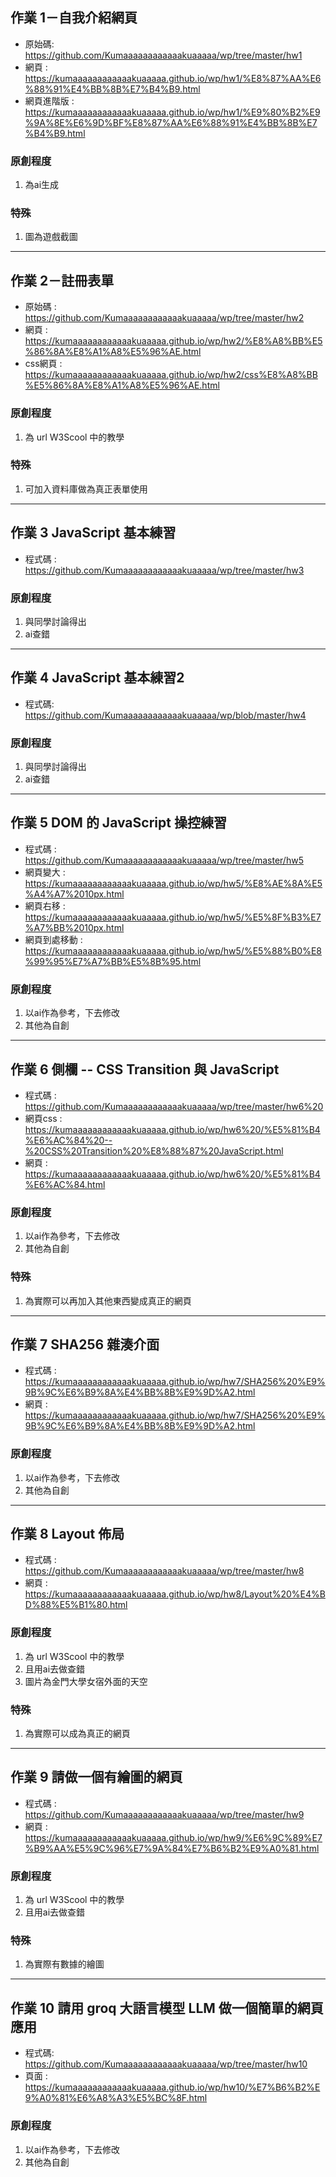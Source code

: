 ## 作業 1－自我介紹網頁
- 原始碼: https://github.com/Kumaaaaaaaaaaaakuaaaaa/wp/tree/master/hw1
- 網頁 : https://kumaaaaaaaaaaaakuaaaaa.github.io/wp/hw1/%E8%87%AA%E6%88%91%E4%BB%8B%E7%B4%B9.html
- 網頁進階版 : https://kumaaaaaaaaaaaakuaaaaa.github.io/wp/hw1/%E9%80%B2%E9%9A%8E%E6%9D%BF%E8%87%AA%E6%88%91%E4%BB%8B%E7%B4%B9.html
### 原創程度
1. 為ai生成
### 特殊
1. 圖為遊戲截圖

---

## 作業 2－註冊表單
- 原始碼 : https://github.com/Kumaaaaaaaaaaaakuaaaaa/wp/tree/master/hw2
- 網頁 : https://kumaaaaaaaaaaaakuaaaaa.github.io/wp/hw2/%E8%A8%BB%E5%86%8A%E8%A1%A8%E5%96%AE.html
- css網頁 : https://kumaaaaaaaaaaaakuaaaaa.github.io/wp/hw2/css%E8%A8%BB%E5%86%8A%E8%A1%A8%E5%96%AE.html
### 原創程度
1. 為 url W3Scool 中的教學
### 特殊
1. 可加入資料庫做為真正表單使用

---

##  作業 3 JavaScript 基本練習
- 程式碼 : https://github.com/Kumaaaaaaaaaaaakuaaaaa/wp/tree/master/hw3
### 原創程度
1. 與同學討論得出
2. ai查錯

---

##  作業 4 JavaScript 基本練習2
- 程式碼: https://github.com/Kumaaaaaaaaaaaakuaaaaa/wp/blob/master/hw4
### 原創程度
1. 與同學討論得出
2. ai查錯

---

##  作業 5 DOM 的 JavaScript 操控練習
- 程式碼 : https://github.com/Kumaaaaaaaaaaaakuaaaaa/wp/tree/master/hw5
- 網頁變大 : https://kumaaaaaaaaaaaakuaaaaa.github.io/wp/hw5/%E8%AE%8A%E5%A4%A7%2010px.html
- 網頁右移 : https://kumaaaaaaaaaaaakuaaaaa.github.io/wp/hw5/%E5%8F%B3%E7%A7%BB%2010px.html
- 網頁到處移動 : https://kumaaaaaaaaaaaakuaaaaa.github.io/wp/hw5/%E5%88%B0%E8%99%95%E7%A7%BB%E5%8B%95.html
### 原創程度
1. 以ai作為參考，下去修改
2. 其他為自創

---

## 作業 6 側欄 -- CSS Transition 與 JavaScript
- 程式碼 : https://github.com/Kumaaaaaaaaaaaakuaaaaa/wp/tree/master/hw6%20
- 網頁css : https://kumaaaaaaaaaaaakuaaaaa.github.io/wp/hw6%20/%E5%81%B4%E6%AC%84%20--%20CSS%20Transition%20%E8%88%87%20JavaScript.html
- 網頁 : https://kumaaaaaaaaaaaakuaaaaa.github.io/wp/hw6%20/%E5%81%B4%E6%AC%84.html
### 原創程度
1. 以ai作為參考，下去修改
2. 其他為自創
### 特殊
1. 為實際可以再加入其他東西變成真正的網頁

---

## 作業 7 SHA256 雜湊介面
- 程式碼 : https://kumaaaaaaaaaaaakuaaaaa.github.io/wp/hw7/SHA256%20%E9%9B%9C%E6%B9%8A%E4%BB%8B%E9%9D%A2.html
- 網頁 : https://kumaaaaaaaaaaaakuaaaaa.github.io/wp/hw7/SHA256%20%E9%9B%9C%E6%B9%8A%E4%BB%8B%E9%9D%A2.html

### 原創程度
1. 以ai作為參考，下去修改
2. 其他為自創

---

## 作業 8 Layout 佈局
- 程式碼 : https://github.com/Kumaaaaaaaaaaaakuaaaaa/wp/tree/master/hw8
- 網頁 : https://kumaaaaaaaaaaaakuaaaaa.github.io/wp/hw8/Layout%20%E4%BD%88%E5%B1%80.html
### 原創程度
1. 為 url W3Scool 中的教學
2. 且用ai去做查錯
3. 圖片為金門大學女宿外面的天空
### 特殊
1. 為實際可以成為真正的網頁

---

## 作業 9  請做一個有繪圖的網頁
- 程式碼 : https://github.com/Kumaaaaaaaaaaaakuaaaaa/wp/tree/master/hw9
- 網頁 : https://kumaaaaaaaaaaaakuaaaaa.github.io/wp/hw9/%E6%9C%89%E7%B9%AA%E5%9C%96%E7%9A%84%E7%B6%B2%E9%A0%81.html
### 原創程度
1. 為 url W3Scool 中的教學
2. 且用ai去做查錯
### 特殊
1. 為實際有數據的繪圖

---

## 作業 10 請用 groq 大語言模型 LLM 做一個簡單的網頁應用
- 程式碼: https://github.com/Kumaaaaaaaaaaaakuaaaaa/wp/tree/master/hw10
- 頁面 : https://kumaaaaaaaaaaaakuaaaaa.github.io/wp/hw10/%E7%B6%B2%E9%A0%81%E6%A8%A3%E5%BC%8F.html
### 原創程度
1. 以ai作為參考，下去修改
2. 其他為自創


